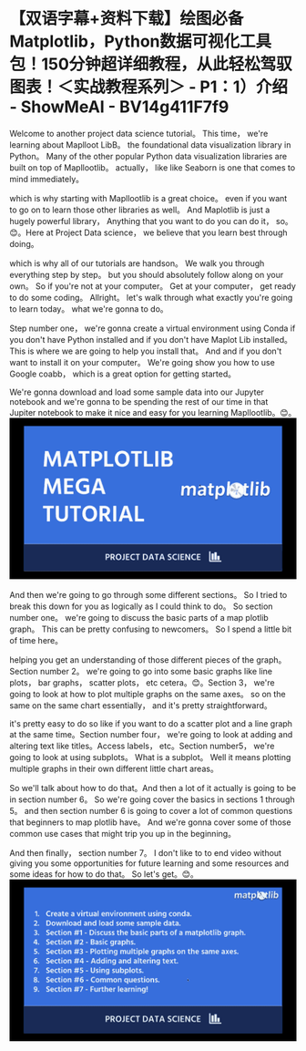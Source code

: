 # 【双语字幕+资料下载】绘图必备Matplotlib，Python数据可视化工具包！150分钟超详细教程，从此轻松驾驭图表！＜实战教程系列＞ - P1：1）介绍 - ShowMeAI - BV14g411F7f9

Welcome to another project data science tutorial。 This time， we're learning about Maplloot LibB。 the foundational data visualization library in Python。 Many of the other popular Python data visualization libraries are built on top of Mapllootlib。 actually， like like Seaborn is one that comes to mind immediately。

 which is why starting with Mapllootlib is a great choice。 even if you want to go on to learn those other libraries as well。 And Maplotlib is just a hugely powerful library， Anything that you want to do you can do it， so。😊。Here at Project Data science， we believe that you learn best through doing。

 which is why all of our tutorials are handson。 We walk you through everything step by step。 but you should absolutely follow along on your own。 So if you're not at your computer。 Get at your computer， get ready to do some coding。 Allright。 let's walk through what exactly you're going to learn today。 what we're gonna to do。

 Step number one， we're gonna create a virtual environment using Conda if you don't have Python installed and if you don't have Maplot Lib installed。 This is where we are going to help you install that。 And and if you don't want to install it on your computer。 We're going show you how to use Google coabb， which is a great option for getting started。

 We're gonna download and load some sample data into our Jupyter notebook and we're gonna to be spending the rest of our time in that Jupiter notebook to make it nice and easy for you learning Mapllootlib。😊。![](img/713aa061ca832d789588432894bde509_1.png)

And then we're going to go through some different sections。 So I tried to break this down for you as logically as I could think to do。 So section number one。 we're going to discuss the basic parts of a map plotlib graph。 This can be pretty confusing to newcomers。 So I spend a little bit of time here。

 helping you get an understanding of those different pieces of the graph。 Section number 2。 we're going to go into some basic graphs like line plots， bar graphs， scatter plots， etc cetera。😊。Section 3， we're going to look at how to plot multiple graphs on the same axes。 so on the same on the same chart essentially， and it's pretty straightforward。

 it's pretty easy to do so like if you want to do a scatter plot and a line graph at the same time。Section number four， we're going to look at adding and altering text like titles。Access labels， etc。Section number5， we're going to look at using subplots。 What is a subplot。 Well it means plotting multiple graphs in their own different little chart areas。

 So we'll talk about how to do that。And then a lot of it actually is going to be in section number 6。 So we're going cover the basics in sections 1 through 5。 and then section number 6 is going to cover a lot of common questions that beginners to map plotlib have。 And we're gonna cover some of those common use cases that might trip you up in the beginning。

 And then finally， section number 7。 I don't like to to end video without giving you some opportunities for future learning and some resources and some ideas for how to do that。 So let's get。😊。![](img/713aa061ca832d789588432894bde509_3.png)